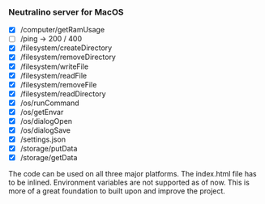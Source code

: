 ### Neutralino server for MacOS

- [x] /computer/getRamUsage
- [ ] /ping -> 200 / 400
- [x] /filesystem/createDirectory
- [x] /filesystem/removeDirectory
- [x] /filesystem/writeFile
- [x] /filesystem/readFile
- [x] /filesystem/removeFile
- [x] /filesystem/readDirectory
- [x] /os/runCommand
- [x] /os/getEnvar
- [x] /os/dialogOpen
- [x] /os/dialogSave
- [x] /settings.json
- [x] /storage/putData
- [x] /storage/getData

The code can be used on all three major platforms.
The index.html file has to be inlined. Environment variables are not supported as of now.
This is more of a great foundation to built upon and improve the project.
